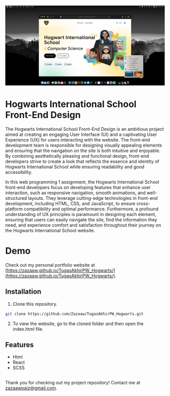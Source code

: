 ![](https://github.com/Zazaaw/TugasAkhirPW_Hogwarts/blob/main/blob/pic1.png)

# Hogwarts International School Front-End Design

The Hogwarts International School Front-End Design is an ambitious project aimed at creating an engaging User Interface (UI) and a captivating User Experience (UX) for users interacting with the website. The front-end development team is responsible for designing visually appealing elements and ensuring that the navigation on the site is both intuitive and enjoyable. By combining aesthetically pleasing and functional design, front-end developers strive to create a look that reflects the essence and identity of Hogwarts International School while ensuring readability and good accessibility.

In this web programming 1 assignment, the Hogwarts International School front-end developers focus on developing features that enhance user interaction, such as responsive navigation, smooth animations, and well-structured layouts. They leverage cutting-edge technologies in front-end development, including HTML, CSS, and JavaScript, to ensure cross-platform compatibility and optimal performance. Furthermore, a profound understanding of UX principles is paramount in designing each element, ensuring that users can easily navigate the site, find the information they need, and experience comfort and satisfaction throughout their journey on the Hogwarts International School website.

# Demo

Check out my personal portfolio website at [https://zazaaw.github.io/TugasAkhirPW_Hogwarts/](https://zazaaw.github.io/TugasAkhirPW_Hogwarts/).

## Installation
1. Clone this repository.
```bash
git clone https://github.com/Zazaaw/TugasAkhirPW_Hogwarts.git
```
2. To view the website, go to the cloned folder and then open the index.html file.

## Features

- Html
- React
- SCSS


##

Thank you for checking out my project repository! Contact me at zazaawpaiz@gmail.com.
